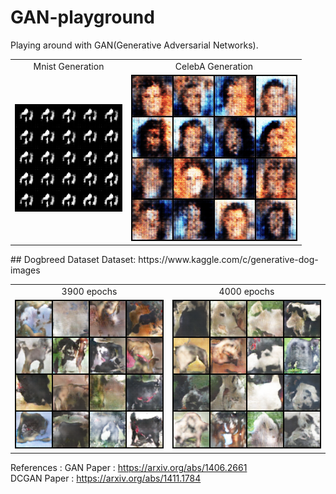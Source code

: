 # GAN-playground
Playing around with GAN(Generative Adversarial Networks).

<table>
<tr align='center'>
<td> Mnist Generation </td>
<td> CelebA Generation </td>
</tr>
<tr>
<td><img src = '/mnist/sample_images/animation.gif'>
<td><img src = '/celeba/sample_images/animation.gif'>
</tr>
</table>
## Dogbreed Dataset
Dataset: https://www.kaggle.com/c/generative-dog-images
<table align=''>
<tr align='center'>
<td> 3900 epochs </td>
<td> 4000 epochs </td>
</tr>
<tr>
<td><img src = '/dogbreed/sample_images/3980.png'>
  <td><img src = '/dogbreed/sample_images/3996.png'>
</tr>
</table>

References :
GAN Paper : https://arxiv.org/abs/1406.2661
</br>
DCGAN Paper : https://arxiv.org/abs/1411.1784

